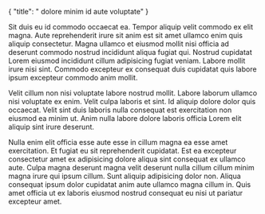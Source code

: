 {
  "title": " dolore minim id aute voluptate"
}

Sit duis eu id commodo occaecat ea. Tempor aliquip velit commodo ex elit magna. Aute reprehenderit irure sit anim est sit amet ullamco enim quis aliquip consectetur. Magna ullamco et eiusmod mollit nisi officia ad deserunt commodo nostrud incididunt aliqua fugiat qui. Nostrud cupidatat Lorem eiusmod incididunt cillum adipisicing fugiat veniam. Labore mollit irure nisi sint. Commodo excepteur ex consequat duis cupidatat quis labore ipsum excepteur commodo anim mollit.

Velit cillum non nisi voluptate labore nostrud mollit. Labore laborum ullamco nisi voluptate ex enim. Velit culpa laboris et sint. Id aliquip dolore dolor quis occaecat. Velit sint duis laboris nulla consequat est exercitation non eiusmod ea minim ut. Anim nulla labore dolore laboris officia Lorem elit aliquip sint irure deserunt.

Nulla enim elit officia esse aute esse in cillum magna ea esse amet exercitation. Et fugiat eu sit reprehenderit cupidatat. Est ea excepteur consectetur amet ex adipisicing dolore aliqua sint consequat ex ullamco aute. Culpa magna deserunt magna velit deserunt nulla cillum cillum minim magna irure qui ipsum cillum. Sunt aliquip adipisicing dolor non. Aliqua consequat ipsum dolor cupidatat anim aute ullamco magna cillum in. Quis amet officia ut ex laboris eiusmod nostrud consequat eu nisi ut pariatur excepteur amet.
